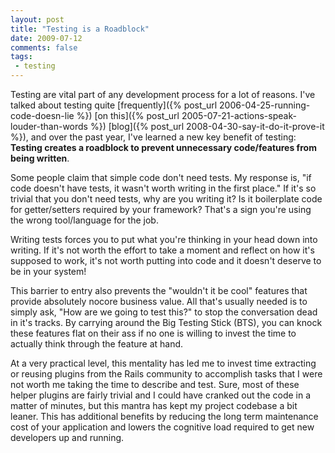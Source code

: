 ```yaml
---
layout: post
title: "Testing is a Roadblock"
date: 2009-07-12
comments: false
tags:
 - testing
---
```


Testing are vital part of any development process for a lot of reasons.
I've talked about testing quite [frequently]({% post_url 2006-04-25-running-code-doesn-lie %})
[on this]({% post_url 2005-07-21-actions-speak-louder-than-words %})
[blog]({% post_url 2008-04-30-say-it-do-it-prove-it %}), and over the past year,
I've learned a new key benefit of testing:
**Testing creates a roadblock to prevent unnecessary code/features from being written**.

Some people claim that simple code don't need tests. My response is, "if code doesn't have tests, it wasn't worth writing in the first place." If it's so trivial that you don't need tests, why are you writing it? Is it boilerplate code for getter/setters required by your framework? That's a sign you're using the wrong tool/language for the job.

Writing tests forces you to put what you're thinking in your head down into writing. If it's not worth the effort to take a moment and reflect on how it's supposed to work, it's not worth putting into code and it doesn't deserve to be in your system!

This barrier to entry also prevents the "wouldn't it be cool" features that provide absolutely nocore business value. All that's usually needed is to simply ask, "How are we going to test this?" to stop the conversation dead in it's tracks. By carrying around the Big Testing Stick (BTS), you can knock these features flat on their ass if no one is willing to invest the time to actually think through the feature at hand.

At a very practical level, this mentality has led me to invest time extracting or reusing plugins from the Rails community to accomplish tasks that I were not worth me taking the time to describe and test. Sure, most of these helper plugins are fairly trivial and I could have cranked out the code in a matter of minutes, but this mantra has kept my project codebase a bit leaner. This has additional benefits by reducing the long term maintenance cost of your application and lowers the cognitive load required to get new developers up and running.

